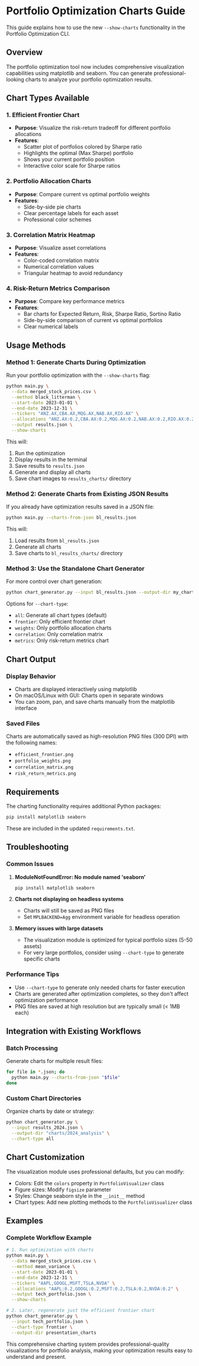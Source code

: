 # Portfolio Optimization Charts Guide

This guide explains how to use the new `--show-charts` functionality in the Portfolio Optimization CLI.

## Overview

The portfolio optimization tool now includes comprehensive visualization capabilities using matplotlib and seaborn. You can generate professional-looking charts to analyze your portfolio optimization results.

## Chart Types Available

### 1. Efficient Frontier Chart
- **Purpose**: Visualize the risk-return tradeoff for different portfolio allocations
- **Features**: 
  - Scatter plot of portfolios colored by Sharpe ratio
  - Highlights the optimal (Max Sharpe) portfolio
  - Shows your current portfolio position
  - Interactive color scale for Sharpe ratios

### 2. Portfolio Allocation Charts
- **Purpose**: Compare current vs optimal portfolio weights
- **Features**: 
  - Side-by-side pie charts
  - Clear percentage labels for each asset
  - Professional color schemes

### 3. Correlation Matrix Heatmap
- **Purpose**: Visualize asset correlations
- **Features**: 
  - Color-coded correlation matrix
  - Numerical correlation values
  - Triangular heatmap to avoid redundancy

### 4. Risk-Return Metrics Comparison
- **Purpose**: Compare key performance metrics
- **Features**: 
  - Bar charts for Expected Return, Risk, Sharpe Ratio, Sortino Ratio
  - Side-by-side comparison of current vs optimal portfolios
  - Clear numerical labels

## Usage Methods

### Method 1: Generate Charts During Optimization

Run your portfolio optimization with the `--show-charts` flag:

```bash
python main.py \
  --data merged_stock_prices.csv \
  --method black_litterman \
  --start-date 2023-01-01 \
  --end-date 2023-12-31 \
  --tickers "ANZ.AX,CBA.AX,MQG.AX,NAB.AX,RIO.AX" \
  --allocations "ANZ.AX:0.2,CBA.AX:0.2,MQG.AX:0.2,NAB.AX:0.2,RIO.AX:0.2" \
  --output results.json \
  --show-charts
```

This will:
1. Run the optimization
2. Display results in the terminal
3. Save results to `results.json`
4. Generate and display all charts
5. Save chart images to `results_charts/` directory

### Method 2: Generate Charts from Existing JSON Results

If you already have optimization results saved in a JSON file:

```bash
python main.py --charts-from-json bl_results.json
```

This will:
1. Load results from `bl_results.json`
2. Generate all charts
3. Save charts to `bl_results_charts/` directory

### Method 3: Use the Standalone Chart Generator

For more control over chart generation:

```bash
python chart_generator.py --input bl_results.json --output-dir my_charts --chart-type all
```

Options for `--chart-type`:
- `all`: Generate all chart types (default)
- `frontier`: Only efficient frontier chart
- `weights`: Only portfolio allocation charts
- `correlation`: Only correlation matrix
- `metrics`: Only risk-return metrics chart

## Chart Output

### Display Behavior
- Charts are displayed interactively using matplotlib
- On macOS/Linux with GUI: Charts open in separate windows
- You can zoom, pan, and save charts manually from the matplotlib interface

### Saved Files
Charts are automatically saved as high-resolution PNG files (300 DPI) with the following names:
- `efficient_frontier.png`
- `portfolio_weights.png` 
- `correlation_matrix.png`
- `risk_return_metrics.png`

## Requirements

The charting functionality requires additional Python packages:

```bash
pip install matplotlib seaborn
```

These are included in the updated `requirements.txt`.

## Troubleshooting

### Common Issues

1. **ModuleNotFoundError: No module named 'seaborn'**
   ```bash
   pip install matplotlib seaborn
   ```

2. **Charts not displaying on headless systems**
   - Charts will still be saved as PNG files
   - Set `MPLBACKEND=Agg` environment variable for headless operation

3. **Memory issues with large datasets**
   - The visualization module is optimized for typical portfolio sizes (5-50 assets)
   - For very large portfolios, consider using `--chart-type` to generate specific charts

### Performance Tips

- Use `--chart-type` to generate only needed charts for faster execution
- Charts are generated after optimization completes, so they don't affect optimization performance
- PNG files are saved at high resolution but are typically small (< 1MB each)

## Integration with Existing Workflows

### Batch Processing
Generate charts for multiple result files:

```bash
for file in *.json; do
  python main.py --charts-from-json "$file"
done
```

### Custom Chart Directories
Organize charts by date or strategy:

```bash
python chart_generator.py \
  --input results_2024.json \
  --output-dir "charts/2024_analysis" \
  --chart-type all
```

## Chart Customization

The visualization module uses professional defaults, but you can modify:

- Colors: Edit the `colors` property in `PortfolioVisualizer` class
- Figure sizes: Modify `figsize` parameter
- Styles: Change seaborn style in the `__init__` method
- Chart types: Add new plotting methods to the `PortfolioVisualizer` class

## Examples

### Complete Workflow Example
```bash
# 1. Run optimization with charts
python main.py \
  --data merged_stock_prices.csv \
  --method mean_variance \
  --start-date 2023-01-01 \
  --end-date 2023-12-31 \
  --tickers "AAPL,GOOGL,MSFT,TSLA,NVDA" \
  --allocations "AAPL:0.2,GOOGL:0.2,MSFT:0.2,TSLA:0.2,NVDA:0.2" \
  --output tech_portfolio.json \
  --show-charts

# 2. Later, regenerate just the efficient frontier chart
python chart_generator.py \
  --input tech_portfolio.json \
  --chart-type frontier \
  --output-dir presentation_charts
```

This comprehensive charting system provides professional-quality visualizations for portfolio analysis, making your optimization results easy to understand and present.
